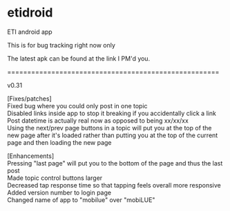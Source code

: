 etidroid
========

ETI android app

This is for bug tracking right now only

The latest apk can be found at the link I PM'd you.


<p>=====================================================</p>
v0.31

[Fixes/patches]<br/>
Fixed bug where you could only post in one topic<br/>
Disabled links inside app to stop it breaking if you accidentally click a link<br/>
Post datetime is actually real now as opposed to being xx/xx/xx<br/>
Using the next/prev page buttons in a topic will put you at the top of the new page after it's loaded rather than putting you at the top of the current page and then loading the new page<br/>

[Enhancements]<br/>
Pressing "last page" will put you to the bottom of the page and thus the last post<br/>
Made topic control buttons larger<br/>
Decreased tap response time so that tapping feels overall more responsive<br/>
Added version number to login page<br/>
Changed name of app to "mobilue" over "mobiLUE"


